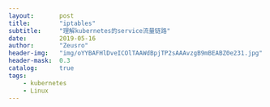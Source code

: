 ```yaml
---
layout:       post
title:        "iptables"
subtitle:     "理解kubernetes的service流量链路"
date:         2019-05-16
author:       "Zeusro"
header-img:   "img/oYYBAFHlDveICOlTAAWdBpjTP2sAAAvzgB9mBEABZ0e231.jpg"
header-mask:  0.3
catalog:      true
tags:
    - kubernetes
    - Linux
---
```

